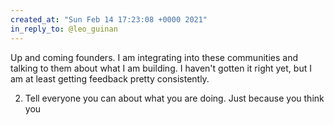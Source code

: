 ```yaml
---
created_at: "Sun Feb 14 17:23:08 +0000 2021"
in_reply_to: @leo_guinan
---
```


Up and coming founders. I am integrating into these communities and talking to them about what I am building. I haven't gotten it right yet, but I am at least getting feedback pretty consistently.

2. Tell everyone you can about what you are doing. Just because you think you